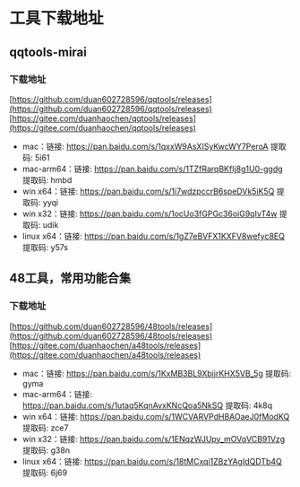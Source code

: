 # 工具下载地址

## qqtools-mirai

### 下载地址
[https://github.com/duan602728596/qqtools/releases](https://github.com/duan602728596/qqtools/releases)   
[https://gitee.com/duanhaochen/qqtools/releases](https://gitee.com/duanhaochen/qqtools/releases)
* mac：链接: https://pan.baidu.com/s/1qxxW9AsXISyKwcWY7PeroA 提取码: 5i61
* mac-arm64：链接: https://pan.baidu.com/s/1TZfRarqBKfIj8g1U0-ggdg 提取码: hmbd
* win x64：链接: https://pan.baidu.com/s/1i7wdzpccrB6speDVk5iK5Q 提取码: yyqi
* win x32：链接: https://pan.baidu.com/s/1ocUo3fGPGc36oiG9qIvT4w 提取码: udik
* linux x64：链接: https://pan.baidu.com/s/1gZ7eBVFX1KXFV8wefyc8EQ 提取码: y57s

## 48工具，常用功能合集

### 下载地址
[https://github.com/duan602728596/48tools/releases](https://github.com/duan602728596/48tools/releases)   
[https://gitee.com/duanhaochen/a48tools/releases](https://gitee.com/duanhaochen/a48tools/releases)
* mac：链接: https://pan.baidu.com/s/1KxMB3BL9XbijrKHX5VB_5g 提取码: gyma
* mac-arm64：链接: https://pan.baidu.com/s/1utaq5KqnAvxKNcQoa5NkSQ 提取码: 4k8q
* win x64：链接: https://pan.baidu.com/s/1WCVARVPdHBAOaeJ0fModKQ 提取码: zce7
* win x32：链接: https://pan.baidu.com/s/1ENqzWJUpy_mOVqVCB91Vzg 提取码: g38n
* linux x64：链接: https://pan.baidu.com/s/18tMCxqi1ZBzYAgIdQDTb4Q 提取码: 6j69
